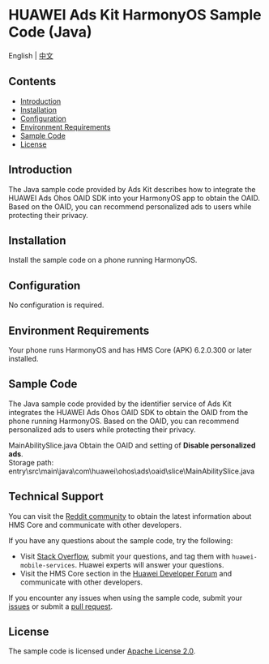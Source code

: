 # HUAWEI Ads Kit HarmonyOS Sample Code (Java)
English | [中文](README_ZH.md)
## Contents

 * [Introduction](#Introduction)
 * [Installation](#Installation)
 * [Configuration](#Configuration)
 * [Environment Requirements](#Environment-Requirements)
 * [Sample Code](#Sample-Code)
 * [License](#License)


## Introduction
The Java sample code provided by Ads Kit describes how to integrate the HUAWEI Ads Ohos OAID SDK into your HarmonyOS app to obtain the OAID. Based on the OAID, you can recommend personalized ads to users while protecting their privacy.

## Installation
Install the sample code on a phone running HarmonyOS.

## Configuration
No configuration is required.

## Environment Requirements
Your phone runs HarmonyOS and has HMS Core (APK) 6.2.0.300 or later installed.

## Sample Code
The Java sample code provided by the identifier service of Ads Kit integrates the HUAWEI Ads Ohos OAID SDK to obtain the OAID from the phone running HarmonyOS. Based on the OAID, you can recommend personalized ads to users while protecting their privacy.
	
MainAbilitySlice.java
Obtain the OAID and setting of **Disable personalized ads**.
<br>Storage path: entry\src\main\java\com\huawei\ohos\ads\oaid\slice\MainAbilitySlice.java</br>

## Technical Support
You can visit the [Reddit community](https://www.reddit.com/r/HuaweiDevelopers/) to obtain the latest information about HMS Core and communicate with other developers.

If you have any questions about the sample code, try the following:
- Visit [Stack Overflow](https://stackoverflow.com/questions/tagged/huawei-mobile-services?tab=Votes), submit your questions, and tag them with `huawei-mobile-services`. Huawei experts will answer your questions.
- Visit the HMS Core section in the [Huawei Developer Forum](https://forums.developer.huawei.com/forumPortal/en/home?fid=0101187876626530001) and communicate with other developers.

If you encounter any issues when using the sample code, submit your [issues](https://github.com/HMS-Core/hms-ads-demo-harmonyos/issues) or submit a [pull request](https://github.com/HMS-Core/hms-ads-demo-harmonyos/pulls).

##  License
The sample code is licensed under [Apache License 2.0](http://www.apache.org/licenses/LICENSE-2.0).
